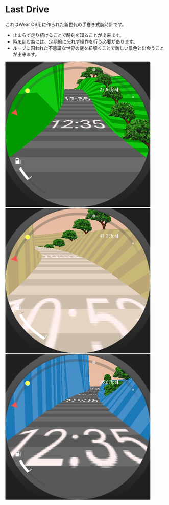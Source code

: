 # Last Drive
これはWear OS用に作られた新世代の手巻き式腕時計です。
- 止まらず走り続けることで時刻を知ることが出来ます。
- 時を刻む為には、定期的に忘れず操作を行う必要があります。
- ループに囚われた不思議な世界の謎を紐解くことで新しい景色と出会うことが出来ます。

![Image1](image/lastdrive_0.png)
![Image2](image/lastdrive_1.png)
![Image3](image/lastdrive_2.png)
